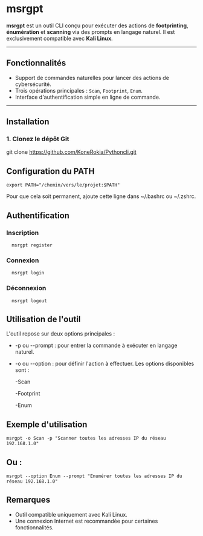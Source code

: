 # msrgpt

**msrgpt** est un outil CLI conçu pour exécuter des actions de **footprinting**, **énumération** et **scanning** via des prompts en langage naturel. Il est exclusivement compatible avec **Kali Linux**.

---

##  Fonctionnalités

- Support de commandes naturelles pour lancer des actions de cybersécurité.
- Trois opérations principales : `Scan`, `Footprint`, `Enum`.
- Interface d'authentification simple en ligne de commande.

---

##  Installation

### 1. Clonez le dépôt Git

git clone https://github.com/KoneRokia/Pythoncli.git

## Configuration du PATH

    export PATH="/chemin/vers/le/projet:$PATH"
Pour que cela soit permanent, ajoute cette ligne dans ~/.bashrc ou ~/.zshrc.

## Authentification
  ### Inscription
      msrgpt register
  ### Connexion
      msrgpt login
      
  ### Déconnexion
      msrgpt logout
## Utilisation de l'outil
    
L'outil repose sur deux options principales :

- -p ou --prompt : pour entrer la commande à exécuter en langage naturel.

- -o ou --option : pour définir l'action à effectuer. Les options disponibles sont :

  -Scan

  -Footprint

  -Enum
  
## Exemple d'utilisation

    msrgpt -o Scan -p "Scanner toutes les adresses IP du réseau 192.168.1.0"
## Ou :

    msrgpt --option Enum --prompt "Enumérer toutes les adresses IP du réseau 192.168.1.0"

## Remarques
- Outil compatible uniquement avec Kali Linux.
- Une connexion Internet est recommandée pour certaines fonctionnalités.



